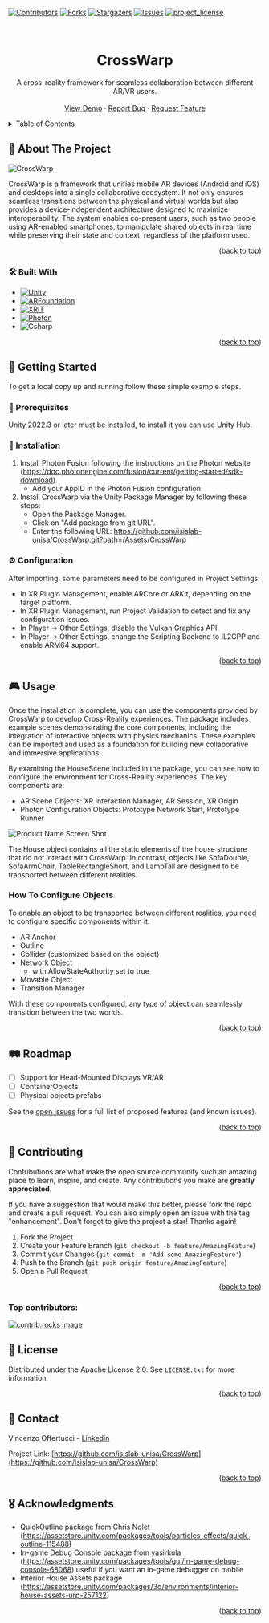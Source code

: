 <a id="readme-top"></a>

<!-- PROJECT SHIELDS -->
<!--
*** I'm using markdown "reference style" links for readability.
*** Reference links are enclosed in brackets [ ] instead of parentheses ( ).
*** See the bottom of this document for the declaration of the reference variables
*** for contributors-url, forks-url, etc. This is an optional, concise syntax you may use.
*** https://www.markdownguide.org/basic-syntax/#reference-style-links
-->
[![Contributors][contributors-shield]][contributors-url]
[![Forks][forks-shield]][forks-url]
[![Stargazers][stars-shield]][stars-url]
[![Issues][issues-shield]][issues-url]
[![project_license][license-shield]][license-url]

<!-- PROJECT LOGO -->
<br />
<div align="center">
<h1 align="center">CrossWarp</h1>

  <p align="center">
    A cross-reality framework for seamless collaboration between different AR/VR users.
    <br />
    <br />
    <a href="https://github.com/isislab-unisa/CrossWarp">View Demo</a>
    &middot;
    <a href="https://github.com/isislab-unisa/CrossWarp/issues/new?labels=bug&template=bug-report---.md">Report Bug</a>
    &middot;
    <a href="https://github.com/isislab-unisa/CrossWarp/issues/new?labels=enhancement&template=feature-request---.md">Request Feature</a>
  </p>
</div>



<!-- TABLE OF CONTENTS -->
<details>
  <summary>Table of Contents</summary>
  <ol>
    <li>
      <a href="#-about-the-project">About The Project</a>
      <ul>
        <li><a href="#-built-with">Built With</a></li>
      </ul>
    </li>
    <li>
      <a href="#-getting-started">Getting Started</a>
      <ul>
        <li><a href="#-prerequisites">Prerequisites</a></li>
        <li><a href="#-installation">Installation</a></li>
      </ul>
    </li>
    <li><a href="#-usage">Usage</a></li>
    <li><a href="#-roadmap">Roadmap</a></li>
    <li><a href="#-contributing">Contributing</a></li>
    <li><a href="#-license">License</a></li>
    <li><a href="#-contact">Contact</a></li>
    <li><a href="#-acknowledgments">Acknowledgments</a></li>
  </ol>
</details>



<!-- ABOUT THE PROJECT -->
## 📖 About The Project

![CrossWarp][product-screenshot]



CrossWarp is a framework that unifies mobile AR devices (Android and iOS) and desktops into a single collaborative ecosystem. It not only ensures seamless transitions between the physical and virtual worlds but also provides a device-independent architecture designed to maximize interoperability. The system enables co-present users, such as two people using AR-enabled smartphones, to manipulate shared objects in real time while preserving their state and context, regardless of the platform used.

<p align="right">(<a href="#readme-top">back to top</a>)</p>



### 🛠 Built With

* [![Unity][Unity]][Unity-url]
* [![ARFoundation][ARFoundation]][ARFoundation-url]
* [![XRIT][XRIT]][XRIT-url]
* [![Photon][Photon]][Photon-url]
* ![Csharp][Csharp]

<p align="right">(<a href="#readme-top">back to top</a>)</p>



<!-- GETTING STARTED -->
## 🚀 Getting Started

To get a local copy up and running follow these simple example steps.

### 📌 Prerequisites

Unity 2022.3 or later must be installed, to install it you can use Unity Hub.

### 🔧 Installation

1. Install Photon Fusion following the instructions on the Photon website (https://doc.photonengine.com/fusion/current/getting-started/sdk-download).
    - Add your AppID in the Photon Fusion configuration
2. Install CrossWarp via the Unity Package Manager by following these steps:
    - Open the Package Manager.
    - Click on "Add package from git URL".
    - Enter the following URL: https://github.com/isislab-unisa/CrossWarp.git?path=/Assets/CrossWarp

### ⚙️ Configuration
After importing, some parameters need to be configured in Project Settings:
  - In XR Plugin Management, enable ARCore or ARKit, depending on the target platform.
  - In XR Plugin Management, run Project Validation to detect and fix any configuration issues.
  - In Player → Other Settings, disable the Vulkan Graphics API.
  - In Player → Other Settings, change the Scripting Backend to IL2CPP and enable ARM64 support.

<p align="right">(<a href="#readme-top">back to top</a>)</p>



<!-- USAGE EXAMPLES -->
## 🎮 Usage

Once the installation is complete, you can use the components provided by CrossWarp to develop Cross-Reality experiences. The package includes example scenes demonstrating the core components, including the integration of interactive objects with physics mechanics. These examples can be imported and used as a foundation for building new collaborative and immersive applications.

By examining the HouseScene included in the package, you can see how to configure the environment for Cross-Reality experiences. The key components are:
- AR Scene Objects: XR Interaction Manager, AR Session, XR Origin
- Photon Configuration Objects: Prototype Network Start, Prototype Runner

![Product Name Screen Shot][housescene]

The House object contains all the static elements of the house structure that do not interact with CrossWarp. In contrast, objects like SofaDouble, SofaArmChair, TableRectangleShort, and LampTall are designed to be transported between different realities.

### How To Configure Objects
To enable an object to be transported between different realities, you need to configure specific components within it:
- AR Anchor
- Outline
- Collider (customized based on the object)
- Network Object
  - with AllowStateAuthority set to true
- Movable Object
- Transition Manager

With these components configured, any type of object can seamlessly transition between the two worlds.


<p align="right">(<a href="#readme-top">back to top</a>)</p>



<!-- ROADMAP -->
## 🛤 Roadmap

- [ ] Support for Head-Mounted Displays VR/AR
- [ ] ContainerObjects
- [ ] Physical objects prefabs

See the [open issues](https://github.com/isislab-unisa/CrossWarp/issues) for a full list of proposed features (and known issues).

<p align="right">(<a href="#readme-top">back to top</a>)</p>



<!-- CONTRIBUTING -->
## 🤝 Contributing

Contributions are what make the open source community such an amazing place to learn, inspire, and create. Any contributions you make are **greatly appreciated**.

If you have a suggestion that would make this better, please fork the repo and create a pull request. You can also simply open an issue with the tag "enhancement".
Don't forget to give the project a star! Thanks again!

1. Fork the Project
2. Create your Feature Branch (`git checkout -b feature/AmazingFeature`)
3. Commit your Changes (`git commit -m 'Add some AmazingFeature'`)
4. Push to the Branch (`git push origin feature/AmazingFeature`)
5. Open a Pull Request

<p align="right">(<a href="#readme-top">back to top</a>)</p>

### Top contributors:

<a href="https://github.com/isislab-unisa/CrossWarp/graphs/contributors">
  <img src="https://contrib.rocks/image?repo=isislab-unisa/CrossWarp" alt="contrib.rocks image" />
</a>



<!-- LICENSE -->
## 📜 License

Distributed under the Apache License 2.0. See `LICENSE.txt` for more information.

<p align="right">(<a href="#readme-top">back to top</a>)</p>



<!-- CONTACT -->
## 📧 Contact

Vincenzo Offertucci - [Linkedin][linkedin-url]

Project Link: [https://github.com/isislab-unisa/CrossWarp](https://github.com/isislab-unisa/CrossWarp)

<p align="right">(<a href="#readme-top">back to top</a>)</p>



<!-- ACKNOWLEDGMENTS -->
## 🎖️ Acknowledgments

* QuickOutline package from Chris Nolet (https://assetstore.unity.com/packages/tools/particles-effects/quick-outline-115488)
* In-game Debug Console package from yasirkula (https://assetstore.unity.com/packages/tools/gui/in-game-debug-console-68068) useful if you want an in-game debugger on mobile 
* Interior House Assets package (https://assetstore.unity.com/packages/3d/environments/interior-house-assets-urp-257122)

<p align="right">(<a href="#readme-top">back to top</a>)</p>



<!-- MARKDOWN LINKS & IMAGES -->
<!-- https://www.markdownguide.org/basic-syntax/#reference-style-links -->
[contributors-shield]: https://img.shields.io/github/contributors/isislab-unisa/CrossWarp.svg?style=for-the-badge
[contributors-url]: https://github.com/isislab-unisa/CrossWarp/graphs/contributors
[forks-shield]: https://img.shields.io/github/forks/isislab-unisa/CrossWarp.svg?style=for-the-badge
[forks-url]: https://github.com/isislab-unisa/CrossWarp/network/members
[stars-shield]: https://img.shields.io/github/stars/isislab-unisa/CrossWarp.svg?style=for-the-badge
[stars-url]: https://github.com/isislab-unisa/CrossWarp/stargazers
[issues-shield]: https://img.shields.io/github/issues/isislab-unisa/CrossWarp.svg?style=for-the-badge
[issues-url]: https://github.com/isislab-unisa/CrossWarp/issues
[license-shield]: https://img.shields.io/github/license/isislab-unisa/CrossWarp.svg?style=for-the-badge
[license-url]: https://github.com/isislab-unisa/CrossWarp/blob/master/LICENSE.txt
[linkedin-shield]: https://img.shields.io/badge/-LinkedIn-black.svg?style=for-the-badge&logo=linkedin&colorB=555
[linkedin-url]: https://linkedin.com/in/vincenzo-offertucci
[product-screenshot]: ReadmeFigures/CrossWarp.png
[product-video]: ReadmeFigures/transitionsdemo.mp4
[housescene]: ReadmeFigures/HouseScene.png



[Unity]: https://img.shields.io/badge/unity-000000?style=for-the-badge&logo=unity&logoColor=white
[Unity-url]: https://unity.com/

[ARFoundation]: https://img.shields.io/badge/ARFoundation-282828?style=for-the-badge
[ARFoundation-url]: https://docs.unity3d.com/Packages/com.unity.xr.arfoundation@5.1/manual/index.html

[XRIT]: https://img.shields.io/badge/XR%20Interaction%20Toolkit-333333?style=for-the-badge
[XRIT-url]: https://docs.unity3d.com/Packages/com.unity.xr.interaction.toolkit@3.1/manual/index.html

[Photon]: https://img.shields.io/badge/Photon%20Fusion-004480?style=for-the-badge&logo=photon&logoColor=white
[Photon-url]: https://www.photonengine.com/Fusion

[Csharp]: https://img.shields.io/badge/C%23-00C244?style=for-the-badge
